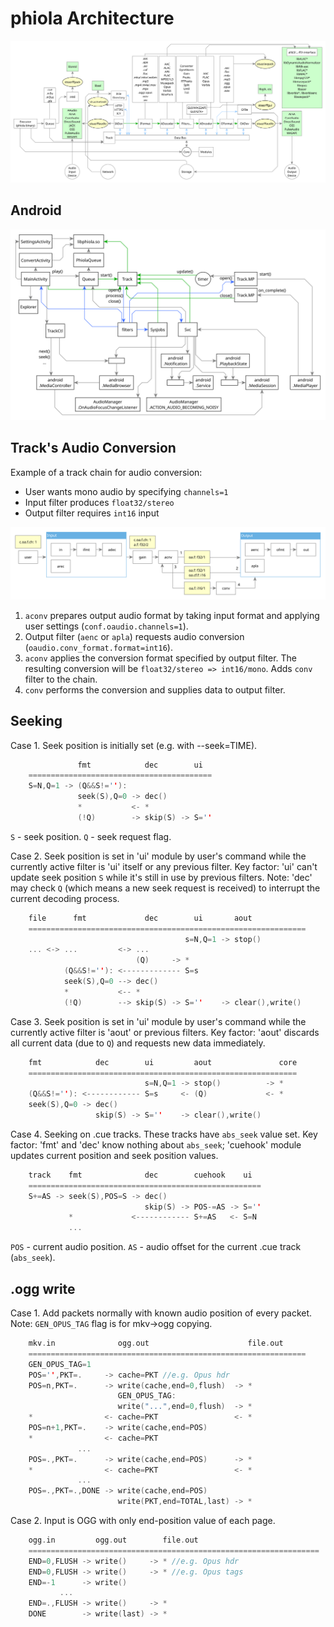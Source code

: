 # phiola Architecture

![](phiola-arch.svg)


## Android

![](phiola-arch-android.svg)


## Track's Audio Conversion

Example of a track chain for audio conversion:

* User wants mono audio by specifying `channels=1`
* Input filter produces `float32/stereo`
* Output filter requires `int16` input

![](chain-aconv.svg)

1. `aconv` prepares output audio format by taking input format and applying user settings (`conf.oaudio.channels=1`).
2. Output filter (`aenc` or `apla`) requests audio conversion (`oaudio.conv_format.format=int16`).
3. `aconv` applies the conversion format specified by output filter.  The resulting conversion will be `float32/stereo => int16/mono`.  Adds `conv` filter to the chain.
4. `conv` performs the conversion and supplies data to output filter.


## Seeking

Case 1.  Seek position is initially set (e.g. with --seek=TIME).

```C
	           fmt            dec        ui
	=========================================
	S=N,Q=1 -> (Q&&S!=''):
	           seek(S),Q=0 -> dec()
	           *           <- *
	           (!Q)        -> skip(S) -> S=''
```

`S` - seek position.
`Q` - seek request flag.

Case 2.  Seek position is set in 'ui' module by user's command while the currently active filter is 'ui' itself or any previous filter.
Key factor: 'ui' can't update seek position `S` while it's still in use by previous filters.
Note: 'dec' may check `Q` (which means a new seek request is received) to interrupt the current decoding process.

```C
	file      fmt             dec        ui       aout
	==============================================================
	                                   s=N,Q=1 -> stop()
	... <-> ...         <-> ...
	                        (Q)     -> *
	        (Q&&S!=''): <------------- S=s
	        seek(S),Q=0 --> dec()
	        *           <-- *
	        (!Q)        --> skip(S) -> S=''    -> clear(),write()
```

Case 3.  Seek position is set in 'ui' module by user's command while the currently active filter is 'aout' or previous filters.
Key factor: 'aout' discards all current data (due to `Q`) and requests new data immediately.

```C
	fmt            dec        ui         aout               core
	============================================================
	                          s=N,Q=1 -> stop()          -> *
	(Q&&S!=''): <------------ S=s     <- (Q)             <- *
	seek(S),Q=0 -> dec()
	               skip(S) -> S=''    -> clear(),write()
```

Case 4.  Seeking on .cue tracks.  These tracks have `abs_seek` value set.
Key factor: 'fmt' and 'dec' know nothing about `abs_seek`;
 'cuehook' module updates current position and seek position values.

```C
	track    fmt              dec        cuehook    ui
	====================================================
	S+=AS -> seek(S),POS=S -> dec()
	                          skip(S) -> POS-=AS -> S=''
	         *             <------------ S+=AS   <- S=N
	         ...
```

`POS` - current audio position.
`AS` - audio offset for the current .cue track (`abs_seek`).


## .ogg write

Case 1.  Add packets normally with known audio position of every packet.
Note: `GEN_OPUS_TAG` flag is for mkv->ogg copying.

```C
	mkv.in              ogg.out                      file.out
	==============================================================
	GEN_OPUS_TAG=1
	POS='',PKT=.     -> cache=PKT //e.g. Opus hdr
	POS=n,PKT=.      -> write(cache,end=0,flush)  -> *
	                    GEN_OPUS_TAG:
	                    write("...",end=0,flush)  -> *
	*                <- cache=PKT                 <- *
	POS=n+1,PKT=.    -> write(cache,end=POS)
	*                <- cache=PKT
	           ...
	POS=.,PKT=.      -> write(cache,end=POS)      -> *
	*                <- cache=PKT                 <- *
	           ...
	POS=.,PKT=.,DONE -> write(cache,end=POS)
	                    write(PKT,end=TOTAL,last) -> *
```

Case 2.  Input is OGG with only end-position value of each page.

```C
	ogg.in         ogg.out        file.out
	=================================================================
	END=0,FLUSH -> write()     -> * //e.g. Opus hdr
	END=0,FLUSH -> write()     -> * //e.g. Opus tags
	END=-1      -> write()
	       ...
	END=.,FLUSH -> write()     -> *
	DONE        -> write(last) -> *
```
